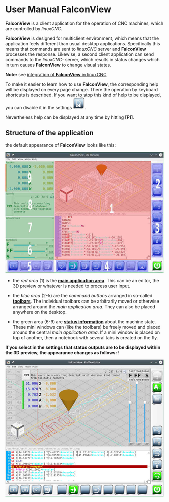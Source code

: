 # User Manual FalconView

**FalconView** is a client application for the operation of CNC machines, which are controlled by *linuxCNC*.

**FalconView** is designed for multiclient environment, which means that the application feels different than usual desktop applications. Specifically this means
that commands are sent to *linuxCNC* server and **FalconView** processes the
response. Likewise, a second client application can send commands to the *linuxCNC*-
server, which results in status changes which in turn causes **FalconView** to change visual states.

**Note:** see [integration of **FalconView** in linuxCNC](integration)

To make it easier to learn how to use **FalconView**, the corresponding help will be displayed on every page change. There the operation by keyboard shortcuts
is described. If you want to stop this kind of help to be displayed, you can disable it in the settings ![settings](images/SK_Settings.png).

Nevertheless help can be displayed at any time by hitting **[F1]**.

## Structure of the application

the default appearance of **FalconView** looks like this:

![Overview](images/FV006.jpg)

- the *red area* (1) is the [**main application area**](reference).
This can be an editor, the 3D preview or whatever is needed to process user input.

- the *blue area* (2-5) are the *command buttons* arranged in so-called [**toolbars**](toolbars). The individual toolbars can be arbitrarily moved or otherwise arranged around the *main application area*. They can also be placed anywhere on the desktop.

- the green area (6-9) are [**status information**](info) about the machine state.
These mini windows can (like the toolbars) be freely moved and placed around
the central *main application area*. If a mini window is placed on top of another, then a notebook with several tabs is created on the fly.

**If you select in the settings that status outputs are to be displayed within the
3D preview, the appearance changes as follows:** !

![Inline](images/FV007.jpg)
